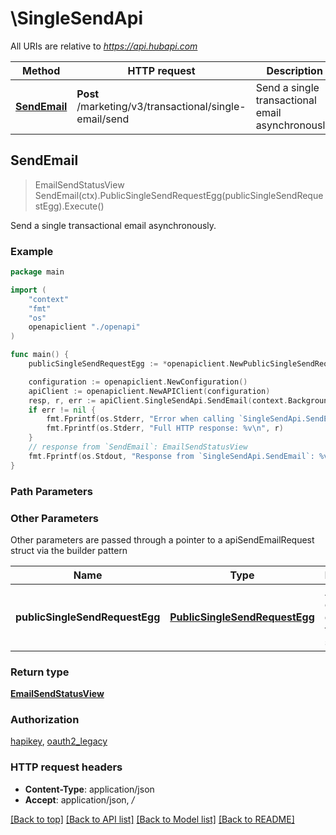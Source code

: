 # \SingleSendApi

All URIs are relative to *https://api.hubapi.com*

Method | HTTP request | Description
------------- | ------------- | -------------
[**SendEmail**](SingleSendApi.md#SendEmail) | **Post** /marketing/v3/transactional/single-email/send | Send a single transactional email asynchronously.



## SendEmail

> EmailSendStatusView SendEmail(ctx).PublicSingleSendRequestEgg(publicSingleSendRequestEgg).Execute()

Send a single transactional email asynchronously.



### Example

```go
package main

import (
    "context"
    "fmt"
    "os"
    openapiclient "./openapi"
)

func main() {
    publicSingleSendRequestEgg := *openapiclient.NewPublicSingleSendRequestEgg(int32(123), *openapiclient.NewPublicSingleSendEmail("To_example")) // PublicSingleSendRequestEgg | A request object describing the email to send.

    configuration := openapiclient.NewConfiguration()
    apiClient := openapiclient.NewAPIClient(configuration)
    resp, r, err := apiClient.SingleSendApi.SendEmail(context.Background()).PublicSingleSendRequestEgg(publicSingleSendRequestEgg).Execute()
    if err != nil {
        fmt.Fprintf(os.Stderr, "Error when calling `SingleSendApi.SendEmail``: %v\n", err)
        fmt.Fprintf(os.Stderr, "Full HTTP response: %v\n", r)
    }
    // response from `SendEmail`: EmailSendStatusView
    fmt.Fprintf(os.Stdout, "Response from `SingleSendApi.SendEmail`: %v\n", resp)
}
```

### Path Parameters



### Other Parameters

Other parameters are passed through a pointer to a apiSendEmailRequest struct via the builder pattern


Name | Type | Description  | Notes
------------- | ------------- | ------------- | -------------
 **publicSingleSendRequestEgg** | [**PublicSingleSendRequestEgg**](PublicSingleSendRequestEgg.md) | A request object describing the email to send. | 

### Return type

[**EmailSendStatusView**](EmailSendStatusView.md)

### Authorization

[hapikey](../README.md#hapikey), [oauth2_legacy](../README.md#oauth2_legacy)

### HTTP request headers

- **Content-Type**: application/json
- **Accept**: application/json, */*

[[Back to top]](#) [[Back to API list]](../README.md#documentation-for-api-endpoints)
[[Back to Model list]](../README.md#documentation-for-models)
[[Back to README]](../README.md)

